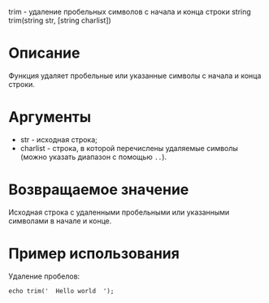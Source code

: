 trim - удаление пробельных символов с начала и конца строки
    string trim(string str, [string charlist])

Описание
========

Функция удаляет пробельные или указанные символы с начала и конца строки.

Аргументы
=========

* str - исходная строка;
* charlist - строка, в которой перечислены удаляемые символы (можно указать диапазон с помощью `..`).

Возвращаемое значение
=====================

Исходная строка с удаленными пробельными или указанными символами в начале и конце.

Пример использования
====================

Удаление пробелов:

    echo trim('  Hello world  ');
